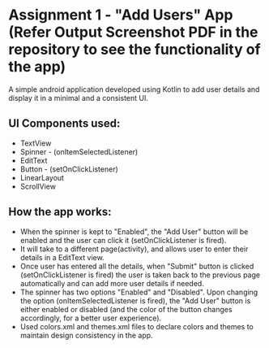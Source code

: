 
# Assignment 1 - "Add Users" App (Refer Output Screenshot PDF in the repository to see the functionality of the app)

A simple android application developed using Kotlin to add user details and display it in a minimal and a consistent UI.


## UI Components used:
 - TextView
 - Spinner - (onItemSelectedListener)
 - EditText
 - Button - (setOnClickListener)
 - LinearLayout
 - ScrollView

## How the app works:
- When the spinner is kept to "Enabled", the "Add User" button will be enabled and the user can click it (setOnClickListener is fired).
- It will take to a different page(activity), and allows user to enter their details in a EditText view. 
- Once user has entered all the details, when "Submit" button is clicked (setOnClickListener is fired) the user is taken back to the previous page automatically and can add more user details if needed.
- The spinner has two options "Enabled" and "Disabled". Upon changing the option (onItemSelectedListener is fired), the "Add User" button is either enabled or disabled (and the color of the button changes accordingly, for a better user experience).
- Used colors.xml and themes.xml files to declare colors and themes to maintain design consistency in the app.

